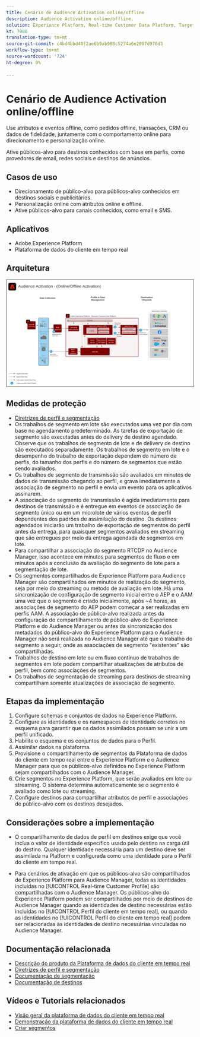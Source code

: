 ```yaml
---
title: Cenário de Audience Activation online/offline
description: Audience Activation online/offline.
solution: Experience Platform, Real-time Customer Data Platform, Target, Audience Manager, Analytics, Experience Cloud Services, Data Collection
kt: 7086
translation-type: tm+mt
source-git-commit: c4bd4bbd40f2ae6b9ab980c5274a6e2007d976d3
workflow-type: tm+mt
source-wordcount: '724'
ht-degree: 0%

---
```



# Cenário de Audience Activation online/offline

Use atributos e eventos offline, como pedidos offline, transações, CRM ou dados de fidelidade, juntamente com o comportamento online para direcionamento e personalização online.

Ative públicos-alvo para destinos conhecidos com base em perfis, como provedores de email, redes sociais e destinos de anúncios.

## Casos de uso

* Direcionamento de público-alvo para públicos-alvo conhecidos em destinos sociais e publicitários.
* Personalização online com atributos online e offline.
* Ative públicos-alvo para canais conhecidos, como email e SMS.

## Aplicativos

* Adobe Experience Platform
* Plataforma de dados do cliente em tempo real

## Arquitetura

<img src="assets/onoff.svg" alt="Arquitetura de referência para o cenário Audience Activation online/offline" style="border:1px solid #4a4a4a" />

## Medidas de proteção

* [Diretrizes de perfil e segmentação](https://experienceleague.adobe.com/docs/experience-platform/profile/guardrails.html?lang=en)
* Os trabalhos de segmento em lote são executados uma vez por dia com base no agendamento predeterminado. As tarefas de exportação de segmento são executadas antes do delivery de destino agendado. Observe que os trabalhos de segmento de lote e de delivery de destino são executados separadamente. Os trabalhos de segmento em lote e o desempenho do trabalho de exportação dependem do número de perfis, do tamanho dos perfis e do número de segmentos que estão sendo avaliados.
* Os trabalhos de segmento de transmissão são avaliados em minutos de dados de transmissão chegando ao perfil, e grava imediatamente a associação de segmento no perfil e envia um evento para os aplicativos assinarem.
* A associação do segmento de transmissão é agida imediatamente para destinos de transmissão e é entregue em eventos de associação de segmento único ou em um microlote de vários eventos de perfil dependentes dos padrões de assimilação do destino. Os destinos agendados iniciarão um trabalho de exportação de segmentos do perfil antes da entrega, para quaisquer segmentos avaliados em streaming que são entregues por meio da entrega agendada de segmentos em lote.
* Para compartilhar a associação do segmento RTCDP no Audience Manager, isso acontece em minutos para segmentos de fluxo e em minutos após a conclusão da avaliação do segmento de lote para a segmentação de lote.
* Os segmentos compartilhados de Experience Platform para Audience Manager são compartilhados em minutos de realização do segmento, seja por meio do streaming ou método de avaliação em lote. Há uma sincronização de configuração de segmento inicial entre o AEP e o AAM uma vez que o segmento é criado inicialmente, após ~4 horas, as associações de segmento do AEP podem começar a ser realizadas em perfis AAM. A associação de público-alvo realizada antes da configuração do compartilhamento de público-alvo do Experience Platform e do Audience Manager ou antes da sincronização dos metadados do público-alvo do Experience Platform para o Audience Manager não será realizada no Audience Manager até que o trabalho do segmento a seguir, onde as associações de segmento &quot;existentes&quot; são compartilhadas.
* Trabalhos de destino em lote ou em fluxo contínuo de trabalhos de segmentos em lote podem compartilhar atualizações de atributos de perfil, bem como associações de segmentos.
* Os trabalhos de segmentação de streaming para destinos de streaming compartilham somente atualizações de associação de segmento.

## Etapas da implementação

1. Configure schemas e conjuntos de dados no Experience Platform.
1. Configure as identidades e os namespaces de identidade corretos no esquema para garantir que os dados assimilados possam se unir a um perfil unificado.
1. Habilite o esquema e os conjuntos de dados para o Perfil.
1. Assimilar dados na plataforma.
1. Provisione o compartilhamento de segmentos da Plataforma de dados do cliente em tempo real entre o Experience Platform e o Audience Manager para que os públicos-alvo definidos no Experience Platform sejam compartilhados com o Audience Manager.
1. Crie segmentos no Experience Platform, que serão avaliados em lote ou streaming. O sistema determina automaticamente se o segmento é avaliado como lote ou streaming.
1. Configure destinos para compartilhar atributos de perfil e associações de público-alvo com os destinos desejados.

## Considerações sobre a implementação

* O compartilhamento de dados de perfil em destinos exige que você inclua o valor de identidade específico usado pelo destino na carga útil do destino. Qualquer identidade necessária para um destino deve ser assimilada na Platform e configurada como uma identidade para o Perfil do cliente em tempo real.

* Para cenários de ativação em que os públicos-alvo são compartilhados de Experience Platform para Audience Manager, todas as identidades incluídas no [!UICONTROL Real-time Customer Profile] são compartilhadas com o Audience Manager. Os públicos-alvo do Experience Platform podem ser compartilhados por meio de destinos do Audience Manager quando as identidades de destino necessárias estão incluídas no [!UICONTROL Perfil do cliente em tempo real], ou quando as identidades no [!UICONTROL Perfil do cliente em tempo real] podem ser relacionadas às identidades de destino necessárias vinculadas no Audience Manager.

## Documentação relacionada

* [Descrição do produto da Plataforma de dados do cliente em tempo real](https://helpx.adobe.com/legal/product-descriptions/real-time-customer-data-platform.html)
* [Diretrizes de perfil e segmentação](https://experienceleague.adobe.com/docs/experience-platform/profile/guardrails.html?lang=en)
* [Documentação de segmentação](https://experienceleague.adobe.com/docs/experience-platform/segmentation/api/streaming-segmentation.html)
* [Documentação de destinos](https://experienceleague.adobe.com/docs/experience-platform/destinations/catalog/overview.html)

## Vídeos e Tutorials relacionados

* [Visão geral da plataforma de dados do cliente em tempo real](https://experienceleague.adobe.com/docs/platform-learn/tutorials/application-services/rtcdp/understanding-the-real-time-customer-data-platform.html)
* [Demonstração da plataforma de dados do cliente em tempo real](https://experienceleague.adobe.com/docs/platform-learn/tutorials/application-services/rtcdp/demo.html)
* [Criar segmentos](https://experienceleague.adobe.com/docs/platform-learn/tutorials/segments/create-segments.html)